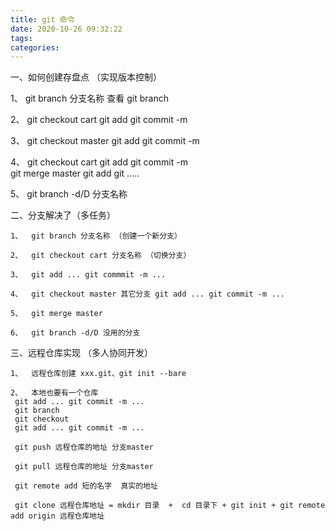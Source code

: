 ```yaml
---
title: git 命令
date: 2020-10-26 09:32:22
tags:
categories:
---
```



一、如何创建存盘点 （实现版本控制）

1、	git branch 分支名称  查看 git branch

2、	git checkout cart  git add git commit -m 

3、	git checkout master git add git commit -m 

4、	git checkout cart git add git commit -m  
	git merge master git add git .....

5、	git branch -d/D 分支名称


二、分支解决了（多任务）

	1、	git branch 分支名称 （创建一个新分支）

	2、	git checkout cart 分支名称 （切换分支）

	3、	git add ... git commmit -m ...

	4、	git checkout master 其它分支 git add ... git commit -m ...

	5、	git merge master

	6、	git branch -d/D 没用的分支


三、远程仓库实现 （多人协同开发）

	1、	远程仓库创建 xxx.git、git init --bare

	2、	本地也要有一个仓库
	 git add ... git commit -m ...
	 git branch
	 git checkout 
	 git add ... git commit -m ...

	 git push 远程仓库的地址 分支master

	 git pull 远程仓库的地址 分支master

	 git remote add 短的名字  真实的地址

	 git clone 远程仓库地址 = mkdir 目录  +  cd 目录下 + git init + git remote add origin 远程仓库地址



